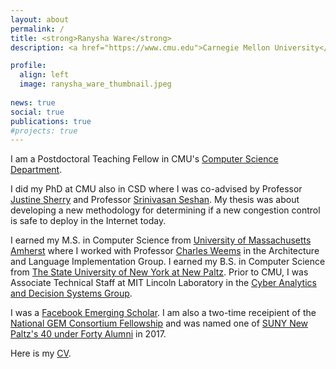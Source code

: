 ```yaml
---
layout: about
permalink: /
title: <strong>Ranysha Ware</strong> 
description: <a href="https://www.cmu.edu">Carnegie Mellon University</a>. Teaching the youth.

profile:
  align: left
  image: ranysha_ware_thumbnail.jpeg 
  
news: true
social: true
publications: true
#projects: true
---
```


I am a Postdoctoral Teaching Fellow in CMU's [Computer Science Department](https://www.csd.cs.cmu.edu/).

I did my PhD at CMU also in CSD where I was co-advised by Professor [Justine Sherry](http://justinesherry.com) and Professor [Srinivasan Seshan](https://www.cs.cmu.edu/~srini/). My thesis was about developing a new methodology for determining if a new congestion control is safe to deploy in the Internet today.

I earned my M.S. in Computer Science from [University of Massachusetts Amherst](https://cs.umass.edu) where I worked with Professor [Charles Weems](http://www.cics.umass.edu/~weems/) in the Architecture and Language Implementation Group. I earned my B.S. in Computer Science from [The State University of New York at New Paltz](https://www.newpaltz.edu/compsci/). Prior to CMU, I was Associate Technical Staff at MIT Lincoln Laboratory in the [Cyber Analytics and Decision Systems Group](https://www.ll.mit.edu/r-d/cyber-security-and-information-sciences/cyber-analytics-and-decision-systems).

I was a [Facebook Emerging Scholar](https://research.fb.com/programs/emerging-scholars/). I am also a two-time receipient of the [National GEM Consortium Fellowship](http://www.gemfellowship.org/) and was named one of [SUNY New Paltz's 40 under Forty Alumni](http://www.newpaltz.edu/alumni/40underforty/) in 2017.

Here is my [CV](https://www.cs.cmu.edu/~rware/assets/pdf/ranysha-ware-cv.pdf).